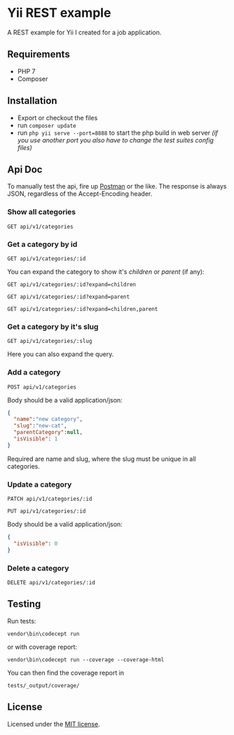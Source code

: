 # Yii REST example

A REST example for Yii I created for a job application.

## Requirements

- PHP 7
- Composer

## Installation

- Export or checkout the files
- run `composer update`
- run `php yii serve --port=8888` to start the php build in web server *(if you use another port
you also have to change the test suites config files)*

## Api Doc

To manually test the api, fire up [Postman](https://www.getpostman.com/) or the like.
The response is always JSON, regardless of the Accept-Encoding header.

### Show all categories
```
GET api/v1/categories
```

### Get a category by id
```
GET api/v1/categories/:id
```

You can expand the category to show it's *children* or *parent* (if any):
```
GET api/v1/categories/:id?expand=children
```

```
GET api/v1/categories/:id?expand=parent
```

```
GET api/v1/categories/:id?expand=children,parent
```

### Get a category by it's slug
```
GET api/v1/categories/:slug
```

Here you can also expand the query.

### Add a category
```
POST api/v1/categories
```
Body should be a valid application/json:
```json
{
  "name":"new category",
  "slug":"new-cat",
  "parentCategory":null,
  "isVisible": 1
}
```

Required are name and slug, where the slug must be unique in all categories.

### Update a category
```
PATCH api/v1/categories/:id
```
```
PUT api/v1/categories/:id
```
Body should be a valid application/json:
```json
{
  "isVisible": 0
}
```

### Delete a category
```
DELETE api/v1/categories/:id
```

## Testing

Run tests:
```
vendor\bin\codecept run
```

or with coverage report:
```
vendor\bin\codecept run --coverage --coverage-html
```

You can then find the coverage report in
```
tests/_output/coverage/
```

## License
Licensed under the [MIT license](https://github.com/chrisb88/yii2-rest-example/blob/master/LICENSE.md).